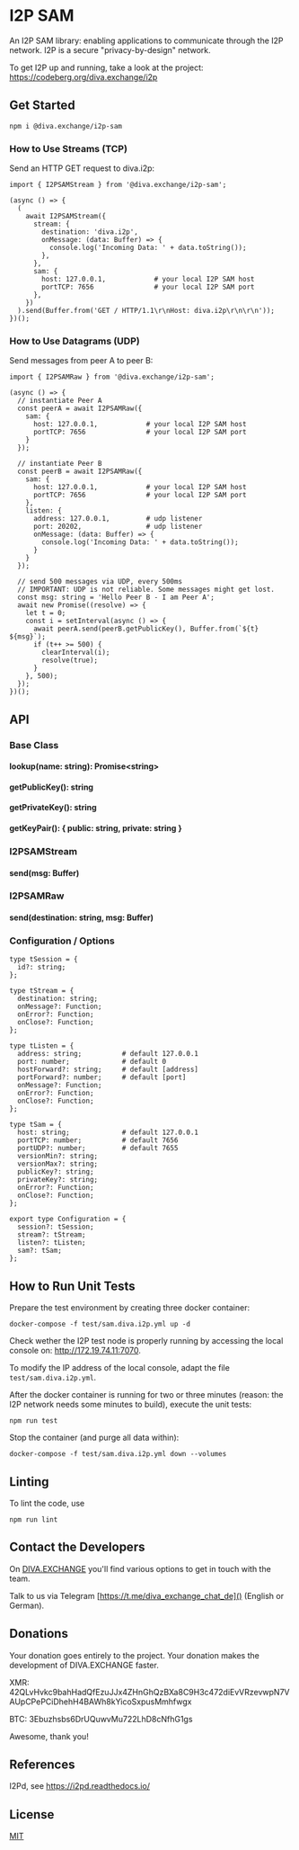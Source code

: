 # I2P SAM

An I2P SAM library: enabling applications to communicate through the I2P network. I2P is a secure "privacy-by-design" network.

To get I2P up and running, take a look at the project: https://codeberg.org/diva.exchange/i2p

## Get Started

`npm i @diva.exchange/i2p-sam`

### How to Use Streams (TCP)

Send an HTTP GET request to diva.i2p:
```
import { I2PSAMStream } from '@diva.exchange/i2p-sam';

(async () => {
  (
    await I2PSAMStream({
      stream: {
        destination: 'diva.i2p',
        onMessage: (data: Buffer) => {
          console.log('Incoming Data: ' + data.toString());
        },
      },
      sam: {
        host: 127.0.0.1,            # your local I2P SAM host
        portTCP: 7656               # your local I2P SAM port
      },
    })
  ).send(Buffer.from('GET / HTTP/1.1\r\nHost: diva.i2p\r\n\r\n'));
})();
```

### How to Use Datagrams (UDP)

Send messages from peer A to peer B:

```
import { I2PSAMRaw } from '@diva.exchange/i2p-sam';

(async () => {
  // instantiate Peer A
  const peerA = await I2PSAMRaw({
    sam: {
      host: 127.0.0.1,            # your local I2P SAM host
      portTCP: 7656               # your local I2P SAM port
    }
  }); 
  
  // instantiate Peer B
  const peerB = await I2PSAMRaw({
    sam: {
      host: 127.0.0.1,            # your local I2P SAM host
      portTCP: 7656               # your local I2P SAM port
    },
    listen: { 
      address: 127.0.0.1,         # udp listener
      port: 20202,                # udp listener
      onMessage: (data: Buffer) => {
        console.log('Incoming Data: ' + data.toString());
      }
    }
  }); 
  
  // send 500 messages via UDP, every 500ms
  // IMPORTANT: UDP is not reliable. Some messages might get lost.
  const msg: string = 'Hello Peer B - I am Peer A';
  await new Promise((resolve) => {
    let t = 0;
    const i = setInterval(async () => {
      await peerA.send(peerB.getPublicKey(), Buffer.from(`${t} ${msg}`);
      if (t++ >= 500) {
        clearInterval(i);
        resolve(true);
      }
    }, 500);
  });
})();
```

## API

### Base Class

#### lookup(name: string): Promise\<string\>

#### getPublicKey(): string

#### getPrivateKey(): string

#### getKeyPair(): { public: string, private: string }


### I2PSAMStream

#### send(msg: Buffer)


### I2PSAMRaw

#### send(destination: string, msg: Buffer)


### Configuration / Options
```
type tSession = {
  id?: string;
};

type tStream = {
  destination: string;
  onMessage?: Function;
  onError?: Function;
  onClose?: Function;
};

type tListen = {
  address: string;          # default 127.0.0.1
  port: number;             # default 0
  hostForward?: string;     # default [address]
  portForward?: number;     # default [port]
  onMessage?: Function;
  onError?: Function;
  onClose?: Function;
};

type tSam = {
  host: string;             # default 127.0.0.1
  portTCP: number;          # default 7656
  portUDP?: number;         # default 7655
  versionMin?: string;
  versionMax?: string;
  publicKey?: string;
  privateKey?: string;
  onError?: Function;
  onClose?: Function;
};

export type Configuration = {
  session?: tSession;
  stream?: tStream;
  listen?: tListen;
  sam?: tSam;
};
```

## How to Run Unit Tests

Prepare the test environment by creating three docker container:

```
docker-compose -f test/sam.diva.i2p.yml up -d
```

Check wether the I2P test node is properly running by accessing the local console on: http://172.19.74.11:7070.

To modify the IP address of the local console, adapt the file `test/sam.diva.i2p.yml`.

After the docker container is running for two or three minutes (reason: the I2P network needs some minutes to build), execute the unit tests:

```
npm run test
```

Stop the container (and purge all data within):
```
docker-compose -f test/sam.diva.i2p.yml down --volumes
```
 

## Linting

To lint the code, use
```
npm run lint
```


## Contact the Developers

On [DIVA.EXCHANGE](https://www.diva.exchange) you'll find various options to get in touch with the team.

Talk to us via Telegram [https://t.me/diva_exchange_chat_de]() (English or German).

## Donations

Your donation goes entirely to the project. Your donation makes the development of DIVA.EXCHANGE faster.

XMR: 42QLvHvkc9bahHadQfEzuJJx4ZHnGhQzBXa8C9H3c472diEvVRzevwpN7VAUpCPePCiDhehH4BAWh8kYicoSxpusMmhfwgx

BTC: 3Ebuzhsbs6DrUQuwvMu722LhD8cNfhG1gs

Awesome, thank you!

## References

I2Pd, see https://i2pd.readthedocs.io/

## License

[MIT](https://codeberg.org/diva.exchange/i2p-sam/src/branch/main/LICENSE)
